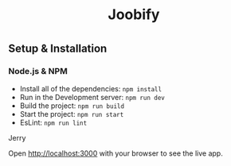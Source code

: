 <h1 align="center">Joobify<h1>
  
<h2>Setup & Installation</h2>

<h3>Node.js & NPM</h3>

- Install all of the dependencies: `npm install`
- Run in the Development server: `npm run dev`
- Build the project: `npm run build`
- Start the project: `npm run start`
- EsLint: `npm run lint`

Jerry

Open [http://localhost:3000](http://localhost:3000) with your browser to see the live app.
